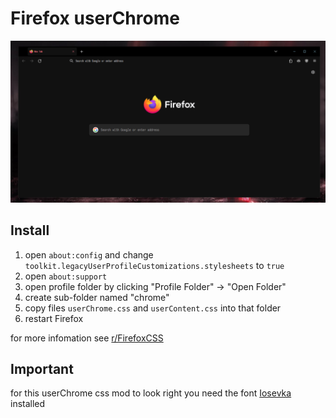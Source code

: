 # Firefox userChrome

![screenshot](screenshot.png)

## Install

1. open `about:config` and change `toolkit.legacyUserProfileCustomizations.stylesheets` to `true`
2. open `about:support`
3. open profile folder by clicking "Profile Folder" -> "Open Folder"
4. create sub-folder named "chrome"
5. copy files `userChrome.css` and `userContent.css` into that folder
6. restart Firefox

for more infomation see [r/FirefoxCSS](https://reddit.com/r/FirefoxCSS)

## Important

for this userChrome css mod to look right you need the font [Iosevka](https://typeof.net/Iosevka/) installed